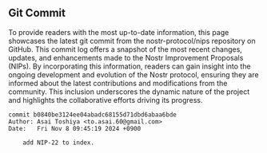 ## Git Commit
To provide readers with the most up-to-date information, this page showcases the latest git commit from the nostr-protocol/nips repository on GitHub. This commit log offers a snapshot of the most recent changes, updates, and enhancements made to the Nostr Improvement Proposals (NIPs). By incorporating this information, readers can gain insight into the ongoing development and evolution of the Nostr protocol, ensuring they are informed about the latest contributions and modifications from the community. This inclusion underscores the dynamic nature of the project and highlights the collaborative efforts driving its progress.

```shell
commit b0840be3124ee04abadc68155d71dbd6abaa6bde
Author: Asai Toshiya <to.asai.60@gmail.com>
Date:   Fri Nov 8 09:45:19 2024 +0900

    add NIP-22 to index.
```
